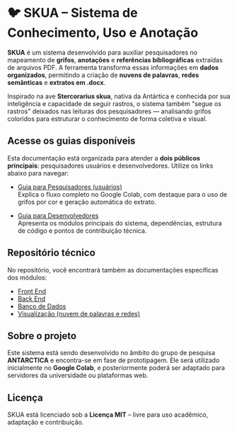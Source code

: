 
# 🐦 SKUA – Sistema de Conhecimento, Uso e Anotação

**SKUA** é um sistema desenvolvido para auxiliar pesquisadores no mapeamento de **grifos**, **anotações** e **referências bibliográficas** extraídas de arquivos PDF. A ferramenta transforma essas informações em **dados organizados**, permitindo a criação de **nuvens de palavras**, **redes semânticas** e **extratos em .docx**.

Inspirado na ave **Stercorarius skua**, nativa da Antártica e conhecida por sua inteligência e capacidade de seguir rastros, o sistema também "segue os rastros" deixados nas leituras dos pesquisadores — analisando grifos coloridos para estruturar o conhecimento de forma coletiva e visual.

## Acesse os guias disponíveis

Esta documentação está organizada para atender a **dois públicos principais**: pesquisadores usuários e desenvolvedores. Utilize os links abaixo para navegar:

- [Guia para Pesquisadores (usuários)](guia_usuarios.md)  
  Explica o fluxo completo no Google Colab, com destaque para o uso de grifos por cor e geração automática do extrato.

- [Guia para Desenvolvedores](guia_desenvolvedores.md)  
  Apresenta os módulos principais do sistema, dependências, estrutura de código e pontos de contribuição técnica.

## Repositório técnico

No repositório, você encontrará também as documentações específicas dos módulos:

- [Front End](frontend.md)
- [Back End](backend.md)
- [Banco de Dados](db.md)
- [Visualização (nuvem de palavras e redes)](visualizacao.md)

## Sobre o projeto

Este sistema está sendo desenvolvido no âmbito do grupo de pesquisa **ANTARCTICA** e encontra-se em fase de prototipagem. Ele será utilizado inicialmente no **Google Colab**, e posteriormente poderá ser adaptado para servidores da universidade ou plataformas web.

## Licença

SKUA está licenciado sob a **Licença MIT** – livre para uso acadêmico, adaptação e contribuição.
